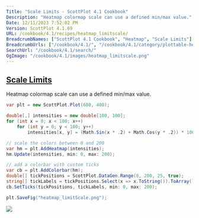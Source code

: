 ```yaml
---
Title: "Scale Limits - ScottPlot 4.1 Cookbook"
Description: "Heatmap colormap scale can use a defined min/max value."
Date: 12/11/2023 7:52:02 PM
Version: ScottPlot 4.1.69
URL: /cookbook/4.1/recipes/heatmap_limitscale/
BreadcrumbNames: ["ScottPlot 4.1 Cookbook", "Heatmap", "Scale Limits"]
BreadcrumbUrls: ["/cookbook/4.1/", "/cookbook/4.1/category/plottable-heatmap", "/cookbook/4.1/recipes/heatmap_limitscale/"]
SearchUrl: "/cookbook/4.1/search/"
OgImage: "/cookbook/4.1/images/heatmap_limitscale.png"
---
```


<h2><a href='/cookbook/4.1/recipes/heatmap_limitscale/'>Scale Limits</a></h2>

Heatmap colormap scale can use a defined min/max value.

```cs
var plt = new ScottPlot.Plot(600, 400);

double[,] intensities = new double[100, 100];
for (int x = 0; x < 100; x++)
    for (int y = 0; y < 100; y++)
        intensities[x, y] = (Math.Sin(x * .2) + Math.Cos(y * .2)) * 100;

// scale the colors between 0 and 200
var hm = plt.AddHeatmap(intensities);
hm.Update(intensities, min: 0, max: 200);

// add a colorbar with custom ticks
var cb = plt.AddColorbar(hm);
double[] tickPositions = ScottPlot.DataGen.Range(0, 200, 25, true);
string[] tickLabels = tickPositions.Select(x => x.ToString()).ToArray();
cb.SetTicks(tickPositions, tickLabels, min: 0, max: 200);

plt.SaveFig("heatmap_limitScale.png");
```

<img src='../../images/heatmap_limitscale.png' class='d-block mx-auto my-5' />


